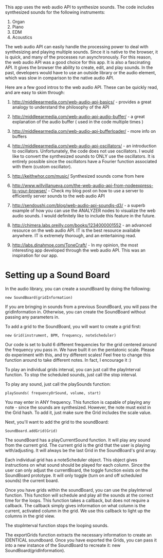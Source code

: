 This app uses the web audio API to synthesize sounds.  The code includes synthesized sounds for the following instruments:

1. Organ
2. Piano
3. EDM
4. Acoustics

The web audio API can easily handle the processing power to deal with synthesizing and playing multiple sounds.  Since it is native to the browser, it is quick, and many of the processes run asynchronously.  For this reason, the web audio API was a good choice for this app. It is also a fascinating API.  It gives the browser the ability to create, edit, and play sounds.  In the past, developers would have to use an outside library or the audio element, which was slow in comparison to the native audio API.  

Here are a few good intros to the web audio API.  These can be quickly read, and are easy to skim through:

1. http://middleearmedia.com/web-audio-api-basics/ - provides a great analogy to understand the philosophy of the API

2. http://middleearmedia.com/web-audio-api-audio-buffer/ - a great explanation of the audio buffer ( used in the code multiple times )

3. http://middleearmedia.com/web-audio-api-bufferloader/ - more info on buffers

4. http://middleearmedia.com/web-audio-api-oscillators/ - an introduction to oscillators.  Unfortunately, the code does not use oscillators.  I would like to convert the synthesized sounds to ONLY use the oscillators.  It is entirely possible since the oscillators have a Fourier function associated with them (custom oscillator).

5. http://keithwhor.com/music/ Synthesized sounds come from here

6. http://www.willvillanueva.com/the-web-audio-api-from-nodeexpress-to-your-browser/ - Check my blog post on how to use a server to efficiently server sounds to the web audio API

7. http://sendoushi.com/blog/web-audio-api-soundjs-d3/ - a superb example of how you can use the ANALYZER nodes to visualize the web audio sounds.  I would definitely like to include this feature in the future.

8. http://chimera.labs.oreilly.com/books/1234000001552 - an advanced resource on the web audio API.  IT is the best resource available anywhere.  IT is extremely thorough, and an entertaining read.

9. http://labs.dinahmoe.com/ToneCraft/ - In my opinion, the most interesting app developed through the web audio API.  This was an inspiration for our app.


# Setting up a Sound Board
In the audio library, you can create a soundBoard by doing the following: 

`new SoundBoard(gridInformation)`

If you are bringing in sounds from a previous SoundBoard, you will pass the gridInformation in.  Otherwise, you can create the SoundBoard without passing any parameters in.

To add a grid to the SoundBoard, you will want to create a grid first:

`new Grid(instrument, BPM, frequency, noteScheduler)`

Our code is set to build 6 different frequencies for the grid centered around the frequency you pass in.  We have built it on the pentatonic scale.  Please do experiment with this, and try different scales!  Feel free to change this function around to take different notes.  In fact, I encourage it :)

To play an individual grids interval, you can just call the playInterval function.  To stop the scheduled sounds, just call the stop interval.

To play any sound, just call the playSounds function:

`playSounds( frequencyOrSound, volume, start)`

You may enter in ANY frequency.  This function is capable of playing any note - since the sounds are synthesized.  However, the note must exist in the Grid hash. To add it, just make sure the Grid includes the scale value.

Next, you'll want to add the grid to the soundBoard:

`SoundBoard.addGrid(Grid)`

The soundBoard has a playCurrentSound function.  It will play any sound from the current grid.  The current grid is the grid that the user is playing with/adjusting.  It will always be the last Grid in the SoundBoard's grid array.

Each individual grid has a noteScheduler object.  This object gives instructions on what sound should be played for each column.  Since the user can only adjust the currentBoard, the toggle function exists on the SoundBoard prototype.  It will only toggle (turn on and off scheduled sounds) the current board.

Once you have grids within the soundBoard, you can use the playInterval function.  This function will schedule and play all the sounds at the correct time for the loops.  This function takes a callback, but does not require a callback.  The callback simply gives information on what column is the current, activated column in the grid.  We use this callback to light up the columns in the grid view.

The stopInterval function stops the looping sounds.

The exportGrids function extracts the necessary information to create an IDENTICAL soundboard.  Once you have exported the Grids, you can pass it into a new instance of the SoundBoard to recreate it:
new SoundBoard(gridInformation).

